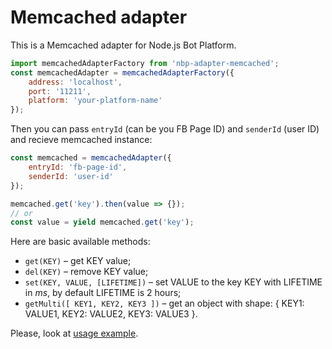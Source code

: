 # Memcached adapter
This is a Memcached adapter for Node.js Bot Platform.

```js
import memcachedAdapterFactory from 'nbp-adapter-memcached';
const memcachedAdapter = memcachedAdapterFactory({
    address: 'localhost',
    port: '11211',
    platform: 'your-platform-name'
});
```

Then you can pass `entryId` (can be you FB Page ID) and `senderId` (user ID) and recieve memcached instance:

```js
const memcached = memcachedAdapter({
    entryId: 'fb-page-id',
    senderId: 'user-id'
});

memcached.get('key').then(value => {});
// or
const value = yield memcached.get('key');
```

Here are basic available methods:

* `get(KEY)` – get KEY value;
* `del(KEY)` – remove KEY value;
* `set(KEY, VALUE, [LIFETIME])` – set VALUE to the key KEY with LIFETIME in _ms_, by default LIFETIME is 2 hours;
* `getMulti([ KEY1, KEY2, KEY3 ])` – get an object with shape: { KEY1: VALUE1, KEY2: VALUE2, KEY3: VALUE3 }.

Please, look at [usage example](https://github.com/evilai/nodejs-bot-platform/blob/master/src/bot/skills/clusters/minor/greetings/increase-greet-count.js).